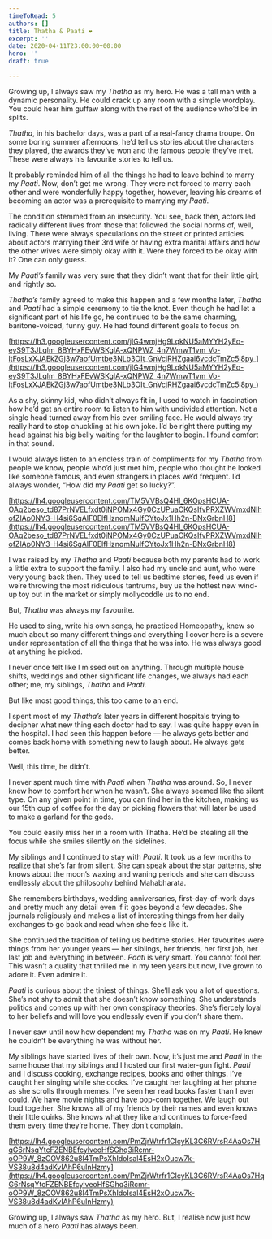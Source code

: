 ```yaml
---
timeToRead: 5
authors: []
title: Thatha & Paati ❤️
excerpt: ''
date: 2020-04-11T23:00:00+00:00
hero: ''
draft: true

---
```

Growing up, I always saw my *Thatha* as my hero. He was a tall man with a dynamic personality. He could crack up any room with a simple wordplay. You could hear him guffaw along with the rest of the audience who’d be in splits.

*Thatha*, in his bachelor days, was a part of a real-fancy drama troupe. On some boring summer afternoons, he’d tell us stories about the characters they played, the awards they’ve won and the famous people they’ve met. These were always his favourite stories to tell us.

It probably reminded him of all the things he had to leave behind to marry my *Paati*. Now, don’t get me wrong. They were not forced to marry each other and were wonderfully happy together, however, leaving his dreams of becoming an actor was a prerequisite to marrying my *Paati*.

The condition stemmed from an insecurity. You see, back then, actors led radically different lives from those that followed the social norms of, well, living. There were always speculations on the street or printed articles about actors marrying their 3rd wife or having extra marital affairs and how the other wives were simply okay with it. Were they forced to be okay with it? One can only guess.

My *Paati’s* family was very sure that they didn’t want that for their little girl; and rightly so.

*Thatha’s* family agreed to make this happen and a few months later, *Thatha* and *Paati* had a simple ceremony to tie the knot. Even though he had let a significant part of his life go, he continued to be the same charming, baritone-voiced, funny guy. He had found different goals to focus on.

[https://lh3.googleusercontent.com/jIG4wmjHg9LqkNU5aMYYH2yEo-eyS9T3JLqlm_8BYHxFEvWSKglA-xQNPWZ_4n7WmwT1vm_Vo-ltFosLxXJAEkZGj3w7aofUmtbe3NLb3OIt_GnVcjRHZgaai6vcdcTmZc5i8py_](https://lh3.googleusercontent.com/jIG4wmjHg9LqkNU5aMYYH2yEo-eyS9T3JLqlm_8BYHxFEvWSKglA-xQNPWZ_4n7WmwT1vm_Vo-ltFosLxXJAEkZGj3w7aofUmtbe3NLb3OIt_GnVcjRHZgaai6vcdcTmZc5i8py_)

As a shy, skinny kid, who didn’t always fit in, I used to watch in fascination how he’d get an entire room to listen to him with undivided attention. Not a single head turned away from his ever-smiling face. He would always try really hard to stop chuckling at his own joke. I’d be right there putting my head against his big belly waiting for the laughter to begin. I found comfort in that sound.

I would always listen to an endless train of compliments for my *Thatha* from people we know, people who’d just met him, people who thought he looked like someone famous, and even strangers in places we’d frequent. I’d always wonder, “How did my *Paati* get so lucky?”.

[https://lh4.googleusercontent.com/TM5VVBsQ4HI_6KOpsHCUA-OAq2beso_td87PrNVELfxdt0jNPOMx4Gy0CzUPuaCKQsIfvPRXZWVmxdNIhofZlAp0NY3-H4si6SqAIF0ElfHznqmNuIfCYtoJx1Hh2n-BNxGrbnH8](https://lh4.googleusercontent.com/TM5VVBsQ4HI_6KOpsHCUA-OAq2beso_td87PrNVELfxdt0jNPOMx4Gy0CzUPuaCKQsIfvPRXZWVmxdNIhofZlAp0NY3-H4si6SqAIF0ElfHznqmNuIfCYtoJx1Hh2n-BNxGrbnH8)

I was raised by my *Thatha* and *Paati* because both my parents had to work a little extra to support the family. I also had my uncle and aunt, who were very young back then. They used to tell us bedtime stories, feed us even if we’re throwing the most ridiculous tantrums, buy us the hottest new wind-up toy out in the market or simply mollycoddle us to no end.

But, *Thatha* was always my favourite.

He used to sing, write his own songs, he practiced Homeopathy, knew so much about so many different things and everything I cover here is a severe under representation of all the things that he was into. He was always good at anything he picked.

I never once felt like I missed out on anything. Through multiple house shifts, weddings and other significant life changes, we always had each other; me, my siblings, *Thatha* and *Paati*.

But like most good things, this too came to an end.

I spent most of my *Thatha’s* later years in different hospitals trying to decipher what new thing each doctor had to say. I was quite happy even in the hospital. I had seen this happen before — he always gets better and comes back home with something new to laugh about. He always gets better.

Well, this time, he didn’t.

I never spent much time with *Paati* when *Thatha* was around. So, I never knew how to comfort her when he wasn’t. She always seemed like the silent type. On any given point in time, you can find her in the kitchen, making us our 15th cup of coffee for the day or picking flowers that will later be used to make a garland for the gods.

You could easily miss her in a room with Thatha. He’d be stealing all the focus while she smiles silently on the sidelines.

My siblings and I continued to stay with *Paati*. It took us a few months to realize that she’s far from silent. She can speak about the star patterns, she knows about the moon’s waxing and waning periods and she can discuss endlessly about the philosophy behind Mahabharata.

She remembers birthdays, wedding anniversaries, first-day-of-work days and pretty much any detail even if it goes beyond a few decades. She journals religiously and makes a list of interesting things from her daily exchanges to go back and read when she feels like it.

She continued the tradition of telling us bedtime stories. Her favourites were things from her younger years — her siblings, her friends, her first job, her last job and everything in between. *Paati* is very smart. You cannot fool her. This wasn’t a quality that thrilled me in my teen years but now, I’ve grown to adore it. Even admire it.

*Paati* is curious about the tiniest of things. She’ll ask you a lot of questions. She’s not shy to admit that she doesn’t know something. She understands politics and comes up with her own conspiracy theories. She’s fiercely loyal to her beliefs and will love you endlessly even if you don’t share them.

I never saw until now how dependent my *Thatha* was on my *Paati*. He knew he couldn’t be everything he was without her.

My siblings have started lives of their own. Now, it’s just me and *Paati* in the same house that my siblings and I hosted our first water-gun fight. *Paati* and I discuss cooking, exchange recipes, books and other things. I’ve caught her singing while she cooks. I’ve caught her laughing at her phone as she scrolls through memes. I’ve seen her read books faster than I ever could. We have movie nights and have pop-corn together. We laugh out loud together. She knows all of my friends by their names and even knows their little quirks. She knows what they like and continues to force-feed them every time they’re home. They don’t complain.

[https://lh4.googleusercontent.com/PmZjrWtrfr1CIcyKL3C6RVrsR4AaOs7HqG6rNsqYtcFZENBEfcylveoHfSGhq3iRcmr-oOP9W_8zCOV862u8l4TmPsXhIdoIsal4EsH2xOucw7k-VS38u8d4adKvIAhP6uInHzmy](https://lh4.googleusercontent.com/PmZjrWtrfr1CIcyKL3C6RVrsR4AaOs7HqG6rNsqYtcFZENBEfcylveoHfSGhq3iRcmr-oOP9W_8zCOV862u8l4TmPsXhIdoIsal4EsH2xOucw7k-VS38u8d4adKvIAhP6uInHzmy)

Growing up, I always saw *Thatha* as my hero. But, I realise now just how much of a hero *Paati* has always been.